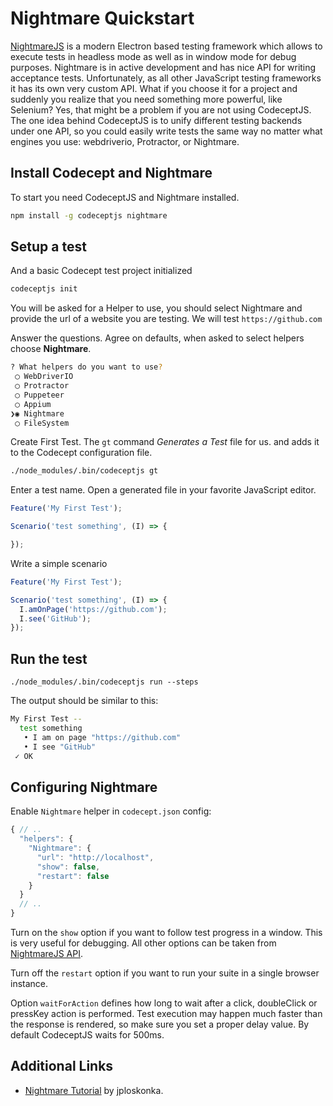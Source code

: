# Nightmare Quickstart

[NightmareJS](http://www.nightmarejs.org) is a modern Electron based testing framework which allows to execute tests in headless mode as well as in window mode for debug purposes.
Nightmare is in active development and has nice API for writing acceptance tests.
Unfortunately, as all other JavaScript testing frameworks it has its own very custom API.
What if you choose it for a project and suddenly you realize that you need something more powerful, like Selenium?
Yes, that might be a problem if you are not using CodeceptJS.
The one idea behind CodeceptJS is to unify different testing backends under one API, so you could easily write tests the same way no matter what engines you use: webdriverio, Protractor, or Nightmare.

## Install Codecept and Nightmare

To start you need CodeceptJS and Nightmare installed.

```bash
npm install -g codeceptjs nightmare
```

## Setup a test

And a basic Codecept test project initialized

```sh
codeceptjs init
```

You will be asked for a Helper to use, you should select Nightmare and provide the url of a website you are testing.
We will test `https://github.com`

Answer the questions. Agree on defaults, when asked to select helpers choose **Nightmare**.

```sh
? What helpers do you want to use?
 ◯ WebDriverIO
 ◯ Protractor
 ◯ Puppeteer
 ◯ Appium
❯◉ Nightmare
 ◯ FileSystem
```

Create First Test. The `gt` command *Generates a Test* file for us. and adds it to the Codecept configuration file.

```bash
./node_modules/.bin/codeceptjs gt
```

Enter a test name. Open a generated file in your favorite JavaScript editor.

```js
Feature('My First Test');

Scenario('test something', (I) => {

});
```

Write a simple scenario

```js
Feature('My First Test');

Scenario('test something', (I) => {
  I.amOnPage('https://github.com');
  I.see('GitHub');
});
```

## Run the test

```
./node_modules/.bin/codeceptjs run --steps
```

The output should be similar to this:

```bash
My First Test --
  test something
   • I am on page "https://github.com"
   • I see "GitHub"
 ✓ OK
```


## Configuring Nightmare

Enable `Nightmare` helper in `codecept.json` config:

```js
{ // ..
  "helpers": {
    "Nightmare": {
      "url": "http://localhost",
      "show": false,
      "restart": false
    }
  }
  // ..
}
```

Turn on the `show` option if you want to follow test progress in a window. This is very useful for debugging.
All other options can be taken from [NightmareJS API](https://github.com/segmentio/nightmare#api).

Turn off the `restart` option if you want to run your suite in a single browser instance.

Option `waitForAction` defines how long to wait after a click, doubleClick or pressKey action is performed.
Test execution may happen much faster than the response is rendered, so make sure you set a proper delay value.
By default CodeceptJS waits for 500ms.


## Additional Links

* [Nightmare Tutorial](http://codenroll.it/acceptance-testing-with-codecept-js/) by jploskonka.

